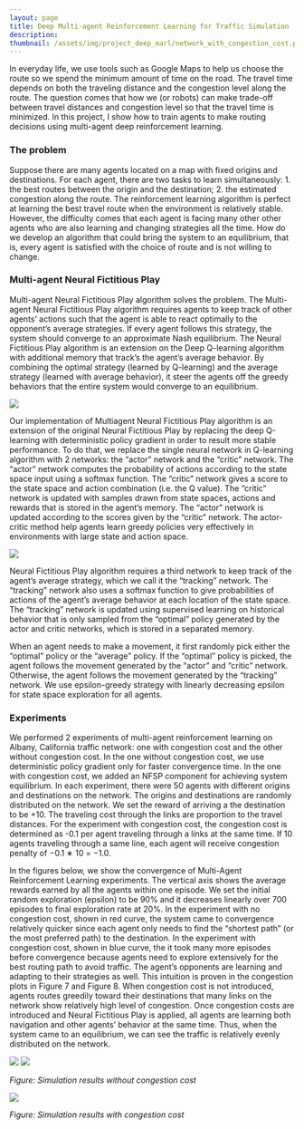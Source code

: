 ```yaml
---
layout: page
title: Deep Multi-agent Reinforcement Learning for Traffic Simulation
description: 
thumbnail: /assets/img/project_deep_marl/network_with_congestion_cost.png
---
```


In everyday life, we use tools such as Google Maps to help us choose the route so we spend the minimum amount of time on the road. The travel time depends on both the traveling distance and the congestion level along the route. The question comes that how we (or robots) can make trade-off between travel distances and congestion level so that the travel time is minimized. In this project, I show how to train agents to make routing decisions using multi-agent deep reinforcement learning. 

### The problem
Suppose there are many agents located on a map with fixed origins and destinations. For each agent, there are two tasks to learn simultaneously: 1. the best routes between the origin and the destination; 2. the estimated congestion along the route.
The reinforcement learning algorithm is perfect at learning the best travel route when the environment is relatively stable. However, the difficulty comes that each agent is facing many other other agents who are also learning and changing strategies all the time. How do we develop an algorithm that could bring the system to an equilibrium, that is, every agent is satisfied with the choice of route and is not willing to change.

### Multi-agent Neural Fictitious Play
Multi-agent Neural Fictitious Play algorithm solves the problem. The Multi-agent Neural Fictitious Play algorithm requires agents to keep track of other agents’ actions such that the agent is able to react optimally to the opponent’s average strategies. If every agent follows this strategy, the system should converge to an approximate Nash equilibrium. The Neural Fictitious Play algorithm is an extension on the Deep Q-learning algorithm with additional memory that track’s the agent’s average behavior. By combining the optimal strategy (learned by Q-learning) and the average strategy (learned with average behavior), it steer the agents off the greedy behaviors that the entire system would converge to an equilibrium.

<img class="three" src="{{ site.baseurl }}/assets/img/project_deep_marl/algorithm.png">

Our implementation of Multiagent Neural Fictitious Play algorithm is an extension of the original Neural Fictitious Play by replacing the deep Q-learning with deterministic policy gradient in order to result more stable performance. To do that, we replace the single neural network in Q-learning algorithm with 2 networks: the “actor” network and the “critic” network. The “actor” network computes the probability of actions according to the state space input using a softmax function. The “critic” network gives a score to the state space and action combination (i.e. the Q value). The “critic” network is updated with samples drawn from state spaces, actions and rewards that is stored in the agent’s memory. The “actor” network is updated according to the scores given by the “critic” network. The actor-critic method help agents learn greedy policies very effectively in environments with large state and action space.

<img class="three" src="{{ site.baseurl }}/assets/img/project_deep_marl/rl_neural_networks.png">

Neural Fictitious Play algorithm requires a third network to keep track of the agent’s average strategy, which we call it the “tracking” network. The “tracking” network also uses a softmax function to give probabilities of actions of the agent’s average behavior at each location of the state space. The “tracking” network is updated using supervised learning on historical behavior that is only sampled from the “optimal” policy generated by the actor and critic networks, which is stored in a separated memory.

When an agent needs to make a movement, it first randomly pick either the “optimal” policy or the “average” policy. If the “optimal” policy is picked, the agent follows the movement generated by the “actor” and “critic” network. Otherwise, the agent follows the movement generated by the “tracking” network. We use epsilon-greedy strategy with linearly decreasing epsilon for state space exploration for all agents.




### Experiments
We performed 2 experiments of multi-agent reinforcement learning on Albany, California traffic network: one with congestion cost and the other without congestion cost. In the one without congestion cost, we use deterministic policy gradient only for faster convergence time. In the one with congestion cost, we added an NFSP component for achieving system equilibrium. In each experiment, there were 50 agents with different origins and destinations on the network. The origins and destinations are randomly distributed on the network. We set the reward of arriving a the destination to be +10. The traveling cost through the links are proportion to the travel distances. For the experiment with congestion cost, the congestion cost is determined as -0.1 per agent traveling through a links at the same time. If 10 agents traveling through a same line, each agent will receive congestion penalty of −0.1 ∗ 10 = −1.0.

<!-- The state space reinforcement learning is defined as the composition for the agent’s current location, origin, location, and other agents’ locations. We use one-hot encoding of nodes on the traffic network to specify location of interest. Thus, as the Albany traffic network has 250 nodes, the state space encoding is a vector of size 250 ∗ 4 = 1000. The action space in our experiment has 9 components that 8 of them specifying different turn type according the angle of turns. The last action is a staying action that allow the agents to wait at a certain location without receiving traveling or congestion penalties.
The neural network architectures for the multi-agent Reinforcement Learning are specified as the following. The 3 neural networks that governs the policy of the agents (actor, critic and tracking networks) all have the same architecture. The input dimension of the networks is dimension of the state space, which is 1000. The output dimension is 9, which are corresponding to the 9 actions defined above. Each of the network has 2 hidden layers with 256 units in each layer. We use RMSProp optimizer and 0.001 initial learning rate for the networks. -->

In the figures below, we show the convergence of Multi-Agent Reinforcement Learning experiments. The vertical axis shows the average rewards earned by all the agents within one episode. We set the initial random exploration (epsilon) to be 90% and it decreases linearly over 700 episodes to final exploration rate at 20%. In the experiment with no congestion cost, shown in red curve, the system came to convergence relatively quicker since each agent only needs to find the “shortest path” (or the most preferred path) to the destination. In the experiment with congestion cost, shown in blue curve, the it took many more episodes before convergence because agents need to explore extensively for the best routing path to avoid traffic. The agent’s opponents are learning and adapting to their strategies as well. This intuition is proven in the congestion plots in Figure 7 and Figure 8. When congestion cost is not introduced, agents routes greedily toward their destinations that many links on the network show relatively high level of congestion. Once congestion costs are introduced and Neural Fictitious Play is applied, all agents are learning both navigation and other agents’ behavior at the same time. Thus, when the system came to an equilibrium, we can see the traffic is relatively evenly distributed on the network.


<img class="two" src="{{ site.baseurl }}/assets/img/project_deep_marl/RL_convergence.png">



<img class="two" src="{{ site.baseurl }}/assets/img/project_deep_marl/network_without_congestion_cost.png">
<p>
<em>Figure: Simulation results without congestion cost</em>
</p>


<p>
<img class="two" src="{{ site.baseurl }}/assets/img/project_deep_marl/network_with_congestion_cost.png">
</p>
<p>
<em>Figure: Simulation results with congestion cost</em>
</p>

